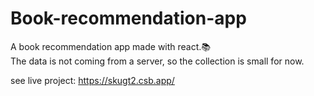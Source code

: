 # Book-recommendation-app

A book recommendation app made with react.📚  
The data is not coming from a server, so the collection is small for now.

see live project: https://skugt2.csb.app/

